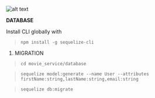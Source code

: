 ![alt text](https://cdn.rawgit.com/rikkeisoft-dn/microservice_nodejs/8eedf4d7/ui_site/public/img/movie_microservice.png
)

**DATABASE**

Install CLI globally with

> ``npm install -g sequelize-cli``

 1. MIGRATION
> ``cd movie_service/database``

> ``sequelize model:generate --name User --attributes firstName:string,lastName:string,email:string``

> ``sequelize db:migrate``


